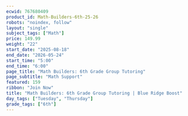 ```yaml
---
ecwid: 767680409
product_id: Math-Builders-6th-25-26
robots: "noindex, follow"
layout: "single"
subject_tags: ["Math"]
price: 149.99
weight: "22"
start_date: "2025-08-18"
end_date: "2026-05-24"
start_time: "5:00"
end_time: "6:00"
page_title: "Math Builders: 6th Grade Group Tutoring"
page_subtitle: "Math Support"
featured: 159
ribbon: "Join Now"
title: "Math Builders: 6th Grade Group Tutoring | Blue Ridge Boost"
day_tags: ["Tuesday", "Thursday"]
grade_tags: ["6th"]
---
```

